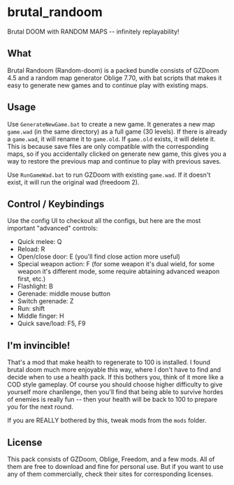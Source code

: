 # brutal_randoom
Brutal DOOM with RANDOM MAPS -- infinitely replayability!

## What
Brutal Randoom (Random-doom) is a packed bundle consists of GZDoom 4.5 and a random map generator Oblige 7.70, with bat scripts that makes it easy to generate new games and to continue play with existing maps.

## Usage
Use `GenerateNewGame.bat` to create a new game. It generates a new map `game.wad` (in the same directory) as a full game (30 levels). If there is already a `game.wad`, it will rename it to `game.old`. If `game.old` exists, it will delete it. This is because save files are only compatible with the corresponding maps, so if you accidentally clicked on generate new game, this gives you a way to restore the previous map and continue to play with previous saves.

Use `RunGameWad.bat` to run GZDoom with existing `game.wad`. If it doesn't exist, it will run the original wad (freedoom 2).

## Control / Keybindings
Use the config UI to checkout all the configs, but here are the most important "advanced" controls:
* Quick melee: Q
* Reload: R
* Open/close door: E (you'll find close action more useful)
* Special weapon action: F (for some weapon it's dual wield, for some weapon it's different mode, some require abtaining advanced weapon first, etc.)
* Flashlight: B
* Gerenade: middle mouse button
* Switch gerenade: Z
* Run: shift
* Middle finger: H
* Quick save/load: F5, F9

## I'm invincible!
That's a mod that make health to regenerate to 100 is installed. I found brutal doom much more enjoyable this way, where I don't have to find and decide when to use a health pack. If this bothers you, think of it more like a COD style gameplay. Of course you should choose higher difficulty to give yourself more chanllenge, then you'll find that being able to survive hordes of enemies is really fun -- then your health will be back to 100 to prepare you for the next round.

If you are REALLY bothered by this, tweak mods from the `mods` folder.

## License
This pack consists of GZDoom, Oblige, Freedom, and a few mods. All of them are free to download and fine for personal use. But if you want to use any of them commercially, check their sites for corresponding licenses.
